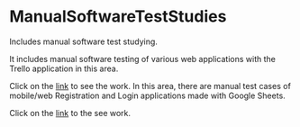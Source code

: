 # ManualSoftwareTestStudies
Includes manual software test studying.

It includes manual software testing of various web applications with the Trello application in this area.

Click on the [link](https://trello.com/invite/b/654M1UJV/ATTIe67092ee68411d5de411980aa912cbf19E996E9C/software-test-workspace) to see the work.
In this area, there are manual test cases of mobile/web Registration and Login applications made with Google Sheets.

Click on the [link](https://docs.google.com/spreadsheets/d/1_r3y7neEDipgC5DNMizddTP2dAWug5rciVcosoMA9S0/edit?usp=sharing) to the see work.
